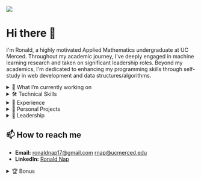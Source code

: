 ![](https://komarev.com/ghpvc/?username=napronald07&color=blue&style=flat-square&label=Profile+visitors) 

# Hi there 👋
I'm Ronald, a highly motivated Applied Mathematics undergraduate at UC Merced. Throughout my academic journey, I've deeply engaged in machine learning research and taken on significant leadership roles. Beyond my academics, I'm dedicated to enhancing my programming skills through self-study in web development and data structures/algorithms.

<details>
<summary>🌱 What I’m currently working on</summary>
<br>

I am currently focused on deploying models on a website, learning and applying a combination of **JavaScript**, **CSS**, **HTML**, and **Flask**. I aim to integrate advanced machine learning models with web technologies, enabling interactive and user-friendly web applications that leverage the power of AI. In March, I will embark on a new project aimed at predicting interactions between drugs.

</details>

<details>
<summary>🛠 Technical Skills</summary>
<br>

- **Programming Languages:** Python (Advanced), C++ (Intermediate), R (Intermediate), Matlab (Intermediate), Java (Basic)
- **Tools & Technologies:** Git, SQL, AWS, Docker, Colab, VScode, SLURM, Tableau

</details>

<details>
<summary>📝 Experience</summary>
<br>

- **Undergraduate Researcher:** My research focuses on the classification of Whole Slide Images. I am supervised by Prof. Roummel Marcia and graudate mentor Mohammed Aburidi at [UC Merced](https://faculty.ucmerced.edu/rmarcia/index.html).
- **Summer Undergraduate Researcher:** Led a team to enhance the robustness and accuracy of classification models through Generative Adversarial Networks. Details on the program can be found in this [flyer](https://appliedmath.ucmerced.edu/sites/appliedmath.ucmerced.edu/files/page/documents/dirac_summer_research_flyer_1.pdf).
- **Data Science Challenge Intern:** Designed models for diagnosing irregular heartbeats and reconstructing cardiac transmembrane potentials at [Lawrence Livermore National Laboratory](https://www.llnl.gov/article/50051/uc-merced-uc-riverside-tackle-data-science-challenge-machine-learning-assisted-heart-modeling).

</details>

<details>
<summary>🎯 Personal Projects</summary>
<br>

- **Lung Cancer Diagnosis with Medical Imaging:** Managed a dataset of 25,000 images, focusing on lung cancer tissues, and implemented various machine learning models. [View Project Here](https://github.com/napronald/Lung-Cancer-Diagnosis-with-Medical-Imaging/tree/main)
- **Modeling the Relationship Between CO2 Emissions and Human Population:** Constructed mathematical models to analyze the correlation between CO2 emissions and human population dynamics. [View Project Here](https://github.com/napronald/Modeling-the-Relationship-Between-CO2-Emissions-and-Human-Population/blob/main/)
  

</details>


<details>
<summary>🌟 Leadership</summary>
<br>

- **SIAM Undergraduate Representative:** Representing undergraduate student interests and promoting mathematics and its applications among students at UC Merced. Follow activities on [Instagram](https://www.instagram.com/ucmsiam/).
- **Learning Assistant:** Providing guidance and support to peers in Calculus, helping to clarify complex concepts and enhance overall academic performance. Learn more about the [Learning Assistant Program](https://hhmi-ie.ucmerced.edu/capacity-building-projects/learning-assistant-program).
- **ACM SIG Data Science Lead:** Creating and leading workshops focused on Data Science, guiding and interacting with students to foster their enthusiasm and skills in the field. Follow UC Merced ACM on [Instagram](https://www.instagram.com/ucmacm/).

</details>


## 📫 How to reach me
- **Email:** ronaldnap17@gmail.com rnap@ucmerced.edu
- **LinkedIn:** [Ronald Nap](https://www.linkedin.com/in/ronaldnap/)



<details>
<summary>🏆 Bonus</summary>
<br>

[![spotify-github-profile](https://spotify-github-profile.vercel.app/api/view?uid=ronaldnap&cover_image=false&theme=default&show_offline=true&background_color=121212&bar_color_cover=false)](https://github.com/kittinan/spotify-github-profile)
  

</details>
